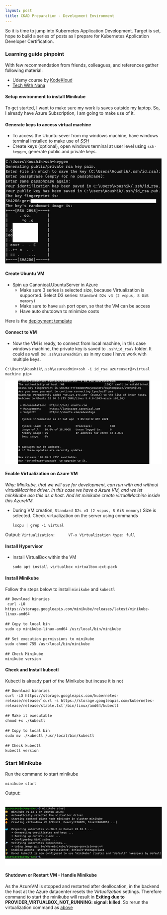 ```yaml
---
layout: post
title: CKAD Preparation - Development Environment
---
```

<!-- Post Content -->

So it is time to jump into Kubernetes Application Development. Target is set, hope to build a series of posts as I prepare for Kubernetes Application Developer Certification.

### Learning guide pinpoint

With few recommendation from friends, colleagues, and references gather following material:
 - Udemy course by [KodeKloud](https://www.udemy.com/course/certified-kubernetes-application-developer/)
 - [Tech With Nana](https://www.youtube.com/channel/UCdngmbVKX1Tgre699-XLlUA)

 #### Setup environment to install Minikube

 To get started, I want to make sure my work is saves outside my laptop. So, I already have Azure Subscription, I am going to make use of it.

 #### Generate keys to access virtual machine

 - To access the Ubuntu sever from my windows machine, have windows terminal installed to make use of _[SSH](https://docs.microsoft.com/en-us/windows/terminal/tutorials/ssh)_
 - Create keys (optional), open windows terminal at user level using `ssh-keygen`, generate public and private keys. 

 ![](/assets/2021-04-01-sshkeygen.jpg)

 #### Create Ubuntu VM 

 - Spin up Canonical.UbuntuServer in Azure
    - Make sure 3 series is selected size, because Virtualization is supported. Select D3 series: `Standard D2s v3 (2 vcpus, 8 GiB memory)`
    - Make sure to have `ssh` port open, so that the VM can be access
    - Have auto shutdown to minimize costs

 Here is the [deployment template](https://github.com/koushik-aravalli/development/blob/master/CKAD/Environment/azure-ubuntu-template.json)

 #### Connect to VM

  - Now the VM is ready, to connect from local machine, in this case windows machine, the private key is saved to `.ssh\id_rsa\` folder. It could as well be `.ssh\azureadmin\` as in my case I have work with multiple keys.

  ```
  C:\Users\Koushik\.ssh\azureadmin>ssh -i id_rsa azureuser@<virtual machine pip>
  ```

 ![](/assets/2021-04-01-connect-to-vm.jpg)


#### Enable Virtualization on Azure VM

_Why: Minikube, that we will use for development, can run with and without virtualMachine driver. In this case we have a Azure VM, and we let minkikube use this as a host. And let minikube create virtualMachine inside this AzureVM._

 - During VM creation, `Standard D2s v3 (2 vcpus, 8 GiB memory)` Size is selected. Check virtualization on the server using commands
    ```
    lscpu | grep -i virtual
    ```
Output:
    ```
    Virtualization:      VT-x
    Virtualization type: full
    ```

#### Install Hypervisor

- Install VirtualBox within the VM

    ```
    sudo apt install virtualbox virtualbox-ext-pack
    ```

#### Install Minikube

Follow the steps below to install `minikube` and `kubectl`

```
## Download binaries
 curl -LO https://storage.googleapis.com/minikube/releases/latest/minikube-linux-amd64

## Copy to local bin
sudo cp minikube-linux-amd64 /usr/local/bin/minikube

## Set execution permissions to minikube
sudo chmod 755 /usr/local/bin/minikube

## Check Minikube 
minikube version

```

#### Check and Install kubectl

Kubectl is already part of the Minikube but incase it is not

```
## Download binaries
curl -LO https://storage.googleapis.com/kubernetes-release/release/`curl -s https://storage.googleapis.com/kubernetes-release/release/stable.txt`/bin/linux/amd64/kubectl

## Make it executable
chmod +x ./kubectl

## Copy to local bin
sudo mv ./kubectl /usr/local/bin/kubectl

## Check kubectl
kubectl version

```

### Start Minikube

Run the command to start minikube

```
minikube start
```

Output:

 ![](/assets/2021-04-01-minikubestart.jpg)

#### Shutdown or Restart VM - Handle Minikube

As the AzureVM is stopped and restarted after deallocation, in the backend the host at the Azure datacenter resets the _Virtualization_ settings. Therefore command to start the minikube will result in **Exiting due to PROVIDER_VIRTUALBOX_NOT_RUNNING: signal: killed**. So rerun the virtualization command as [above](#Enable-Virtualization-on-Azure-VM)